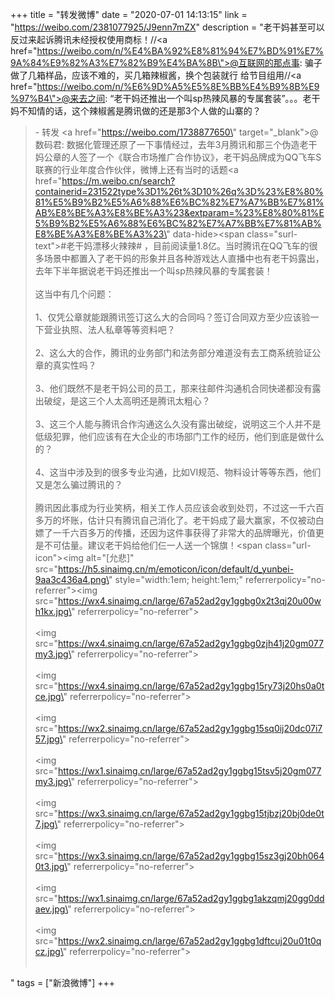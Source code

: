 +++
title = "转发微博"
date = "2020-07-01 14:13:15"
link = "https://weibo.com/2381077925/J9enn7mZX"
description = "老干妈甚至可以反过来起诉腾讯未经授权使用商标！//<a href=\"https://weibo.com/n/%E4%BA%92%E8%81%94%E7%BD%91%E7%9A%84%E9%82%A3%E7%82%B9%E4%BA%8B\">@互联网的那点事</a>: 骗子做了几箱样品，应该不难的，买几箱辣椒酱，换个包装就行 给节目组用//<a href=\"https://weibo.com/n/%E6%9D%A5%E5%8E%BB%E4%B9%8B%E9%97%B4\">@来去之间</a>: “老干妈还推出一个叫sp热辣风暴的专属套装”。。。老干妈不知情的话，这个辣椒酱是腾讯做的还是那3个人做的山寨的？<br><blockquote> - 转发 <a href=\"https://weibo.com/1738877650\" target=\"_blank\">@数码君</a>: 数据化管理还原了一下事情经过，去年3月腾讯和那三个伪造老干妈公章的人签了一个《联合市场推广合作协议》，老干妈品牌成为QQ飞车S联赛的行业年度合作伙伴，微博上还有当时的话题<a href=\"https://m.weibo.cn/search?containerid=231522type%3D1%26t%3D10%26q%3D%23%E8%80%81%E5%B9%B2%E5%A6%88%E6%BC%82%E7%A7%BB%E7%81%AB%E8%BE%A3%E8%BE%A3%23&extparam=%23%E8%80%81%E5%B9%B2%E5%A6%88%E6%BC%82%E7%A7%BB%E7%81%AB%E8%BE%A3%E8%BE%A3%23\" data-hide><span class=\"surl-text\">#老干妈漂移火辣辣#</span></a> ，目前阅读量1.8亿。当时腾讯在QQ飞车的很多场景中都置入了老干妈的形象并且各种游戏达人直播中也有老干妈露出，去年下半年据说老干妈还推出一个叫sp热辣风暴的专属套装！<br><br>这当中有几个问题：<br><br>1、仅凭公章就能跟腾讯签订这么大的合同吗？签订合同双方至少应该验一下营业执照、法人私章等等资料吧？<br><br>2、这么大的合作，腾讯的业务部门和法务部分难道没有去工商系统验证公章的真实性吗？<br><br>3、他们既然不是老干妈公司的员工，那来往邮件沟通机合同快递都没有露出破绽，是这三个人太高明还是腾讯太粗心？<br><br>3、这三个人能与腾讯合作沟通这么久没有露出破绽，说明这三个人并不是低级犯罪，他们应该有在大企业的市场部门工作的经历，他们到底是做什么的？<br><br>4、这当中涉及到的很多专业沟通，比如VI规范、物料设计等等东西，他们又是怎么骗过腾讯的？<br><br>腾讯因此事成为行业笑柄，相关工作人员应该会收到处罚，不过这一千六百多万的坏账，估计只有腾讯自己消化了。老干妈成了最大赢家，不仅被动白嫖了一千六百多万的传播，还因为这件事获得了非常大的品牌曝光，价值更是不可估量。建议老干妈给他们仨一人送一个锦旗！<span class=\"url-icon\"><img alt=\"[允悲]\" src=\"https://h5.sinaimg.cn/m/emoticon/icon/default/d_yunbei-9aa3c436a4.png\" style=\"width:1em; height:1em;\" referrerpolicy=\"no-referrer\"></span><img src=\"https://wx4.sinaimg.cn/large/67a52ad2gy1ggbg0x2t3qj20u00wh1kx.jpg\" referrerpolicy=\"no-referrer\"><br><br><img src=\"https://wx4.sinaimg.cn/large/67a52ad2gy1ggbg0zjh41j20gm077my3.jpg\" referrerpolicy=\"no-referrer\"><br><br><img src=\"https://wx4.sinaimg.cn/large/67a52ad2gy1ggbg15ry73j20hs0a0tce.jpg\" referrerpolicy=\"no-referrer\"><br><br><img src=\"https://wx2.sinaimg.cn/large/67a52ad2gy1ggbg15sq0ij20dc07i757.jpg\" referrerpolicy=\"no-referrer\"><br><br><img src=\"https://wx1.sinaimg.cn/large/67a52ad2gy1ggbg15tsv5j20gm077my3.jpg\" referrerpolicy=\"no-referrer\"><br><br><img src=\"https://wx3.sinaimg.cn/large/67a52ad2gy1ggbg15tjbzj20bj0de0t7.jpg\" referrerpolicy=\"no-referrer\"><br><br><img src=\"https://wx3.sinaimg.cn/large/67a52ad2gy1ggbg15sz3gj20bh0640t3.jpg\" referrerpolicy=\"no-referrer\"><br><br><img src=\"https://wx1.sinaimg.cn/large/67a52ad2gy1ggbg1akzqmj20gg0ddaev.jpg\" referrerpolicy=\"no-referrer\"><br><br><img src=\"https://wx2.sinaimg.cn/large/67a52ad2gy1ggbg1dftcuj20u01t0qcz.jpg\" referrerpolicy=\"no-referrer\"><br><br></blockquote>"
tags = ["新浪微博"]
+++

